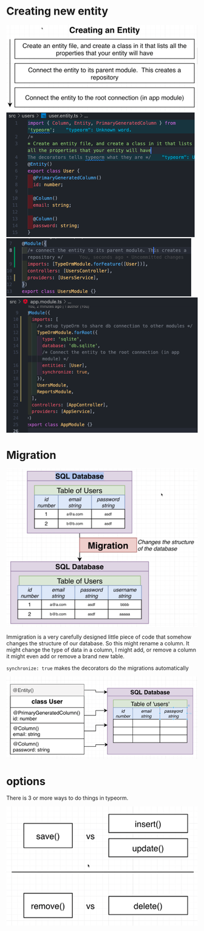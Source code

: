 # Creating new entity
![steps](pictures/creating%20an%20entity/steps.png)
![step one](pictures/creating%20an%20entity/step-one.png)
![step two](pictures/creating%20an%20entity/step-two.png)
![step three](pictures/creating%20an%20entity/step-three.png)

# Migration

![Migrations](pictures/undestanding%20typeorm%20decorators/Screen%20Shot%202022-02-23%20at%205.34.43%20AM.png)

Immigration is a very carefully designed little piece of code that somehow changes the structure of our database. So this might rename a column. It might change the type of data in a column, I might add, or remove a column it might even add or remove a brand new table.

`synchronize: true` makes the decorators do the migrations automatically 

![what-the-decorators-do-in-synchronize-true](pictures/undestanding%20typeorm%20decorators/what-the-decorators-do-in-synchronize-true.png)

# options

There is 3 or more ways to do things in typeorm.

![options](pictures/typeorm%20options/options.png)